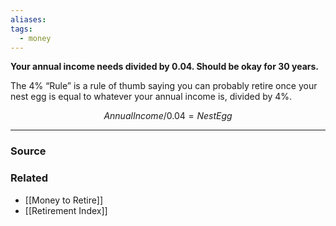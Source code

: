 ```yaml
---
aliases: 
tags:
  - money
---
```

**Your annual income needs divided by 0.04. Should be okay for 30 years.**

The 4% “Rule” is a rule of thumb saying you can probably retire once your nest egg is equal to whatever your annual income is, divided by 4%.

$$
Annual Income/0.04 = Nest Egg
$$

---

### Source


### Related
- [[Money to Retire]] 
- [[Retirement Index]]